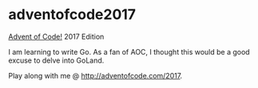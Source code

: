 # adventofcode2017
[Advent of Code!](http://adventofcode.com/2017) 2017 Edition

I am learning to write Go.  As a fan of AOC, I thought this would be a good excuse to delve into GoLand.

Play along with me @ http://adventofcode.com/2017.